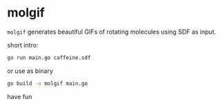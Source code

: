 # molgif

`molgif` generates beautiful GIFs of rotating molecules using SDF as input.

short intro:

```bash
go run main.go caffeine.sdf
```

or use as binary

```bash
go build -o molgif main.go
```

have fun

